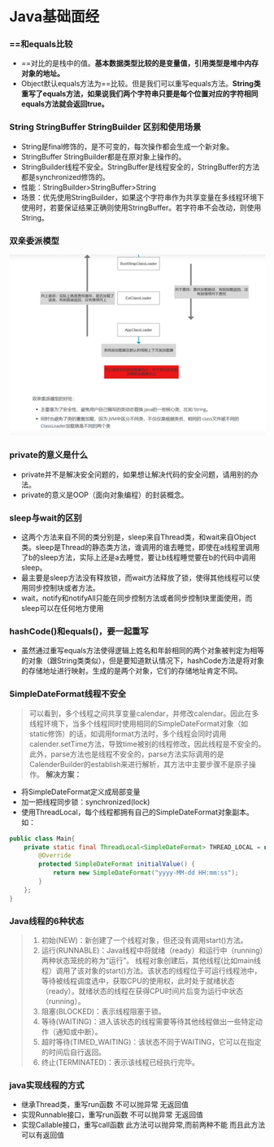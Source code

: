 # Java基础面经
### ==和equals比较
- ==对比的是栈中的值。**基本数据类型比较的是变量值，引用类型是堆中内存对象的地址。**
- Object默认equals方法为==比较。但是我们可以重写equals方法。**String类重写了equals方法，如果说我们两个字符串只要是每个位置对应的字符相同equals方法就会返回true。**
### String StringBuffer StringBuilder 区别和使用场景
- String是final修饰的，是不可变的，每次操作都会生成一个新对象。
- StringBuffer StringBuilder都是在原对象上操作的。
- StringBuilder线程不安全。StringBuffer是线程安全的，StringBuffer的方法都是synchronized修饰的。
- 性能：StringBuilder>StringBuffer>String
- 场景：优先使用StringBuilder，如果这个字符串作为共享变量在多线程环境下使用时，若要保证结果正确则使用StringBuffer。若字符串不会改动，则使用String。
### 双亲委派模型
![click](https://github.com/NEFU-Zhujichao/AlgorithmProblem/blob/master/src/main/resources/img/%E5%8F%8C%E4%BA%B2%E5%A7%94%E6%B4%BE.png)
### private的意义是什么
- private并不是解决安全问题的，如果想让解决代码的安全问题，请用别的办法。
- private的意义是OOP（面向对象编程）的封装概念。
### sleep与wait的区别
- 这两个方法来自不同的类分别是，sleep来自Thread类，和wait来自Object类。sleep是Thread的静态类方法，谁调用的谁去睡觉，即使在a线程里调用了b的sleep方法，实际上还是a去睡觉，要让b线程睡觉要在b的代码中调用sleep。
- 最主要是sleep方法没有释放锁，而wait方法释放了锁，使得其他线程可以使用同步控制块或者方法。
- wait，notify和notifyAll只能在同步控制方法或者同步控制块里面使用，而sleep可以在任何地方使用
### hashCode()和equals()，要一起重写
- 虽然通过重写equals方法使得逻辑上姓名和年龄相同的两个对象被判定为相等的对象（跟String类类似），但是要知道默认情况下，hashCode方法是将对象的存储地址进行映射。生成的是两个对象，它们的存储地址肯定不同。
### SimpleDateFormat线程不安全
> 可以看到，多个线程之间共享变量calendar，并修改calendar。因此在多线程环境下，当多个线程同时使用相同的SimpleDateFormat对象（如static修饰）的话，如调用format方法时，多个线程会同时调用calender.setTime方法，导致time被别的线程修改，因此线程是不安全的。 此外，parse方法也是线程不安全的，parse方法实际调用的是CalenderBuilder的establish来进行解析，其方法中主要步骤不是原子操作。
**解决方案：** 
- 将SimpleDateFormat定义成局部变量
- 加一把线程同步锁：synchronized(lock)
- 使用ThreadLocal，每个线程都拥有自己的SimpleDateFormat对象副本。如：
```java
public class Main{
    private static final ThreadLocal<SimpleDateFormat> THREAD_LOCAL = new ThreadLocal<SimpleDateFormat>() {
        @Override
        protected SimpleDateFormat initialValue() {
            return new SimpleDateFormat("yyyy-MM-dd HH:mm:ss");
        }
    };  
}
```
### Java线程的6种状态
> 1. 初始(NEW)：新创建了一个线程对象，但还没有调用start()方法。
> 2. 运行(RUNNABLE)：Java线程中将就绪（ready）和运行中（running）两种状态笼统的称为“运行”。 线程对象创建后，其他线程(比如main线程）调用了该对象的start()方法。该状态的线程位于可运行线程池中，等待被线程调度选中，获取CPU的使用权，此时处于就绪状态（ready）。就绪状态的线程在获得CPU时间片后变为运行中状态（running）。
> 3. 阻塞(BLOCKED)：表示线程阻塞于锁。
> 4. 等待(WAITING)：进入该状态的线程需要等待其他线程做出一些特定动作（通知或中断）。
> 5. 超时等待(TIMED_WAITING)：该状态不同于WAITING，它可以在指定的时间后自行返回。
> 6. 终止(TERMINATED)：表示该线程已经执行完毕。
### java实现线程的方式
- 继承Thread类，重写run函数 不可以抛异常 无返回值
- 实现Runnable接口，重写run函数 不可以抛异常 无返回值
- 实现Callable接口，重写call函数 此方法可以抛异常,而前两种不能 而且此方法可以有返回值